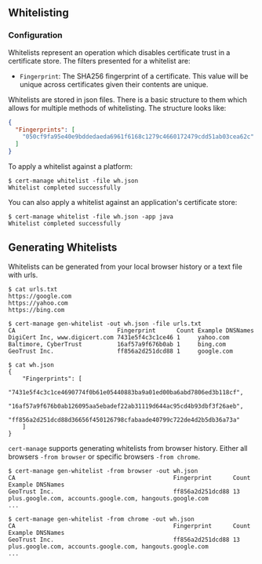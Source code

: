 ## Whitelisting

### Configuration

Whitelists represent an operation which disables certificate trust in a certificate store. The filters presented for a whitelist are:

- `Fingerprint`: The SHA256 fingerprint of a certificate. This value will be unique across certificates given their contents are unique.

Whitelists are stored in json files. There is a basic structure to them which allows for multiple methods of whitelisting. The structure looks like:

```json
{
  "Fingerprints": [
    "050cf9fa95e40e9bddedaeda6961f6168c1279c4660172479cdd51ab03cea62c"
  ]
}
```

To apply a whitelist against a platform:

```
$ cert-manage whitelist -file wh.json
Whitelist completed successfully
```

You can also apply a whitelist against an application's certificate store:

```
$ cert-manage whitelist -file wh.json -app java
Whitelist completed successfully
```


## Generating Whitelists

Whitelists can be generated from your local browser history or a text file with urls.

```
$ cat urls.txt
https://google.com
https://yahoo.com
https://bing.com

$ cert-manage gen-whitelist -out wh.json -file urls.txt
CA                             Fingerprint      Count Example DNSNames
DigiCert Inc, www.digicert.com 7431e5f4c3c1ce46 1     yahoo.com
Baltimore, CyberTrust          16af57a9f676b0ab 1     bing.com
GeoTrust Inc.                  ff856a2d251dcd88 1     google.com

$ cat wh.json
{
    "Fingerprints": [
        "7431e5f4c3c1ce4690774f0b61e05440883ba9a01ed00ba6abd7806ed3b118cf",
        "16af57a9f676b0ab126095aa5ebadef22ab31119d644ac95cd4b93dbf3f26aeb",
        "ff856a2d251dcd88d36656f450126798cfabaade40799c722de4d2b5db36a73a"
    ]
}
```

`cert-manage` supports generating whitelists from browser history. Either all browsers `-from browser` or specific browsers `-from chrome`.

```
$ cert-manage gen-whitelist -from browser -out wh.json
CA                                             Fingerprint      Count Example DNSNames
GeoTrust Inc.                                  ff856a2d251dcd88 13    plus.google.com, accounts.google.com, hangouts.google.com
...

$ cert-manage gen-whitelist -from chrome -out wh.json
CA                                             Fingerprint      Count Example DNSNames
GeoTrust Inc.                                  ff856a2d251dcd88 13    plus.google.com, accounts.google.com, hangouts.google.com
...
```
